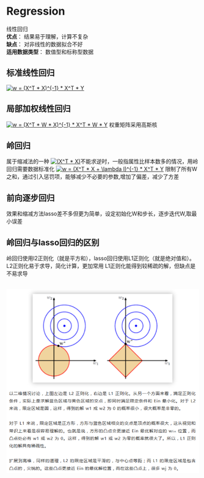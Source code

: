 # Regression
线性回归  
__优点__： 结果易于理解，计算不复杂  
__缺点__： 对非线性的数据拟合不好  
__适用数据类型__： 数值型和标称型数据  


标准线性回归
----
<a href="https://www.codecogs.com/eqnedit.php?latex=w&space;=&space;(X^T&space;*&space;X)^{-1}&space;*&space;X^T&space;*&space;Y" target="_blank"><img src="https://latex.codecogs.com/gif.latex?w&space;=&space;(X^T&space;*&space;X)^{-1}&space;*&space;X^T&space;*&space;Y" title="w = (X^T * X)^{-1} * X^T * Y" /></a>

局部加权线性回归
----
<a href="https://www.codecogs.com/eqnedit.php?latex=w&space;=&space;(X^T&space;*&space;W&space;*&space;X)^{-1}&space;*&space;X^T&space;*&space;W&space;*&space;Y" target="_blank"><img src="https://latex.codecogs.com/gif.latex?w&space;=&space;(X^T&space;*&space;W&space;*&space;X)^{-1}&space;*&space;X^T&space;*&space;W&space;*&space;Y" title="w = (X^T * W * X)^{-1} * X^T * W * Y" /></a>
权重矩阵采用高斯核

岭回归
----
属于缩减法的一种
<a href="https://www.codecogs.com/eqnedit.php?latex=(X^T&space;*&space;X)" target="_blank"><img src="https://latex.codecogs.com/gif.latex?(X^T&space;*&space;X)" title="(X^T * X)" /></a>不能求逆时，一般指属性比样本数多的情况，用岭回归需要数据标准化
<a href="https://www.codecogs.com/eqnedit.php?latex=w&space;=&space;(X^T&space;*&space;X&space;&plus;&space;\lambda&space;I)^{-1}&space;*&space;X^T&space;*&space;Y" target="_blank"><img src="https://latex.codecogs.com/gif.latex?w&space;=&space;(X^T&space;*&space;X&space;&plus;&space;\lambda&space;I)^{-1}&space;*&space;X^T&space;*&space;Y" title="w = (X^T * X + \lambda I)^{-1} * X^T * Y" /></a>
限制了所有W之和，通过引入惩罚项，能够减少不必要的参数,增加了偏差，减少了方差

前向逐步回归
----
效果和缩减方法lasso差不多但更为简单，设定初始化W和步长，逐步迭代W,取最小误差


岭回归与lasso回归的区别
----
岭回归使用l2正则化（就是平方和），lasso回归使用L1正则化（就是绝对值和）。
L2正则化易于求导，简化计算，更加常用
L1正则化能得到较稀疏的解，但缺点是不易求导<br/><br/>

<img src="images/微信图片_20181206161111.png">
